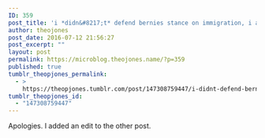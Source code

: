 ```yaml
---
ID: 359
post_title: 'i *didn&#8217;t* defend bernies stance on immigration, i argued that johnson&#8217;s statement regarding surveillance in that context contradicted the claim that he would dismantle the state surveillance apparatus.'
author: theojones
post_date: 2016-07-12 21:56:27
post_excerpt: ""
layout: post
permalink: https://microblog.theojones.name/?p=359
published: true
tumblr_theopjones_permalink:
  - >
    https://theopjones.tumblr.com/post/147308759447/i-didnt-defend-bernies-stance-on-immigration-i
tumblr_theopjones_id:
  - "147308759447"
---
```

<p>Apologies. I added an edit to the other post.  </p>